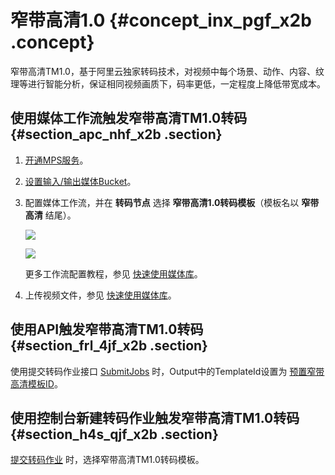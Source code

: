 # 窄带高清1.0 {#concept_inx_pgf_x2b .concept}

窄带高清TM1.0，基于阿里云独家转码技术，对视频中每个场景、动作、内容、纹理等进行智能分析，保证相同视频画质下，码率更低，一定程度上降低带宽成本。

## 使用媒体工作流触发窄带高清TM1.0转码 {#section_apc_nhf_x2b .section}

1.  [开通MPS服务](../../../../intl.zh-CN/快速入门/开通MPS服务.md#)。
2.  [设置输入/输出媒体Bucket](../../../../intl.zh-CN/快速入门/快速使用媒体库.md#)。
3.  配置媒体工作流，并在 **转码节点** 选择 **窄带高清1.0转码模板**（模板名以 **窄带高清** 结尾）。

    ![](http://static-aliyun-doc.oss-cn-hangzhou.aliyuncs.com/assets/img/11360/153926156910007_zh-CN.png)

    ![](http://static-aliyun-doc.oss-cn-hangzhou.aliyuncs.com/assets/img/11360/153926156910008_zh-CN.png)

    更多工作流配置教程，参见 [快速使用媒体库](../../../../intl.zh-CN/快速入门/快速使用媒体库.md#)。

4.  上传视频文件，参见 [快速使用媒体库](../../../../intl.zh-CN/快速入门/快速使用媒体库.md#)。

## 使用API触发窄带高清TM1.0转码 {#section_frl_4jf_x2b .section}

使用提交转码作业接口 [SubmitJobs](../../../../intl.zh-CN/API参考/转码接口/提交转码作业.md#) 时，Output中的TemplateId设置为 [预置窄带高清模板ID](../../../../intl.zh-CN/API参考/附录/预置模版详情.md#)。

## 使用控制台新建转码作业触发窄带高清TM1.0转码 {#section_h4s_qjf_x2b .section}

[提交转码作业](../../../../intl.zh-CN/快速入门/快速提交转码作业.md#) 时，选择窄带高清TM1.0转码模板。

